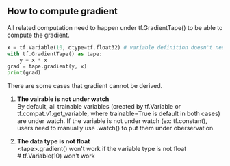 ## How to compute gradient
All related computation need to happen under tf.GradientTape() to be able to compute the gradient.

``` python 
x = tf.Variable(10, dtype=tf.float32) # variable definition doesn't need to be inside GradientTape
with tf.GradientTape() as tape:
    y = x * x
grad = tape.gradient(y, x)
print(grad)
```

There are some cases that gradient cannot be derived.
1. **The vairable is not under watch** </br>
  By default, all trainable variables (created by tf.Variable or tf.compat.v1.get_variable, where trainable=True is default in both cases) are under watch.
  If the variable is not under watch (ex: tf.constant), users need to manually use <GradineTape>.watch(<variable>) to put them under oberservation. 
  
2. **The data type is not float**  </br>
  \<tape>.gradient() won't work if the variable type is not float </br>
  \# tf.Variable(10)  won't work
